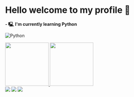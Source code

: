 # **Hello welcome to my profile 👋**

**- 🖳 I'm currently learning Python**

![Python](https://cdn-icons-png.flaticon.com/128/2621/2621303.png)

<div>
  <a href="https://github.com/gmarrtinss">
  <img height="140em" src="https://github-readme-stats.vercel.app/api?username=gmarrtinss&show_icons=true&theme=shades-of-purple&include_all_commits=true&count_private=true"/>
  <img height="140em" src="https://github-readme-stats.vercel.app/api/top-langs/?username=gmarrtinss&layout=compact&langs_count=16&theme=shades-of-purple"/>
<div>

<div> 
  <a href="https://www.instagram.com/gmarrtinss/" target="_blank"><img src="https://img.shields.io/badge/-Instagram-%23E4405F?style=for-the-badge&logo=instagram&logoColor=white" target="_blank"></a>
 <a href="https://discord.com/channels/@me/972251281945141248" target="_blank"><img src="https://img.shields.io/badge/Discord-7289DA?style=for-the-badge&logo=discord&logoColor=white" target="_blank"></a> 
  <a href="https://www.linkedin.com/in/guilherme-martins-da-silva-626a17228/" target="_blank"><img src="https://img.shields.io/badge/-LinkedIn-%230077B5?style=for-the-badge&logo=linkedin&logoColor=white" target="_blank"></a> 
  
</div>
